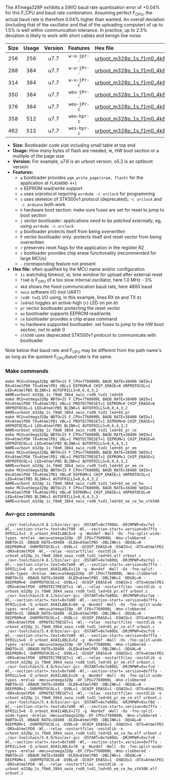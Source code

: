 The ATmega328P exhibits a SWIO baud rate quantisation error of +0.04% for this F_CPU and baud rate combination. Assuming perfect F<sub>CPU</sub>, the actual baud rate is therefore 0.04% higher than wanted. An overall deviation (including that of the oscillator and that of the uploading computer) of up to 1.5% is well within communication tolerance. In practice, up to 2.5% deviation is likely to work with short cables and benign line noise.

|Size|Usage|Version|Features|Hex file|
|:-:|:-:|:-:|:-:|:--|
|256|256|u7.7|`w-u-jpr--`|[urboot_m328p_1s_f1m0_4k8_swio_rxd0_txd1_led+b5.hex](https://raw.githubusercontent.com/stefanrueger/urboot.hex/main/boards/rbbb/atmega328p/watchdog_1_s/internal_oscillator-3%25/%2B1m000000_hz/%2B%2B%2B4k8_baud/uart0_rxd0_txd1/led%2Bb5/urboot_m328p_1s_f1m0_4k8_swio_rxd0_txd1_led%2Bb5.hex)|
|288|384|u7.7|`w-u-jPr--`|[urboot_m328p_1s_f1m0_4k8_swio_rxd0_txd1_led+b5_pr.hex](https://raw.githubusercontent.com/stefanrueger/urboot.hex/main/boards/rbbb/atmega328p/watchdog_1_s/internal_oscillator-3%25/%2B1m000000_hz/%2B%2B%2B4k8_baud/uart0_rxd0_txd1/led%2Bb5/urboot_m328p_1s_f1m0_4k8_swio_rxd0_txd1_led%2Bb5_pr.hex)|
|314|384|u7.7|`w-u-jPr-c`|[urboot_m328p_1s_f1m0_4k8_swio_rxd0_txd1_led+b5_pr_ce.hex](https://raw.githubusercontent.com/stefanrueger/urboot.hex/main/boards/rbbb/atmega328p/watchdog_1_s/internal_oscillator-3%25/%2B1m000000_hz/%2B%2B%2B4k8_baud/uart0_rxd0_txd1/led%2Bb5/urboot_m328p_1s_f1m0_4k8_swio_rxd0_txd1_led%2Bb5_pr_ce.hex)|
|350|384|u7.7|`weu-jPr--`|[urboot_m328p_1s_f1m0_4k8_swio_rxd0_txd1_led+b5_pr_ee.hex](https://raw.githubusercontent.com/stefanrueger/urboot.hex/main/boards/rbbb/atmega328p/watchdog_1_s/internal_oscillator-3%25/%2B1m000000_hz/%2B%2B%2B4k8_baud/uart0_rxd0_txd1/led%2Bb5/urboot_m328p_1s_f1m0_4k8_swio_rxd0_txd1_led%2Bb5_pr_ee.hex)|
|376|384|u7.7|`weu-jPr-c`|[urboot_m328p_1s_f1m0_4k8_swio_rxd0_txd1_led+b5_pr_ee_ce.hex](https://raw.githubusercontent.com/stefanrueger/urboot.hex/main/boards/rbbb/atmega328p/watchdog_1_s/internal_oscillator-3%25/%2B1m000000_hz/%2B%2B%2B4k8_baud/uart0_rxd0_txd1/led%2Bb5/urboot_m328p_1s_f1m0_4k8_swio_rxd0_txd1_led%2Bb5_pr_ee_ce.hex)|
|358|512|u7.7|`weu-hpr-c`|[urboot_m328p_1s_f1m0_4k8_swio_rxd0_txd1_led+b5_ee_ce_hw.hex](https://raw.githubusercontent.com/stefanrueger/urboot.hex/main/boards/rbbb/atmega328p/watchdog_1_s/internal_oscillator-3%25/%2B1m000000_hz/%2B%2B%2B4k8_baud/uart0_rxd0_txd1/led%2Bb5/urboot_m328p_1s_f1m0_4k8_swio_rxd0_txd1_led%2Bb5_ee_ce_hw.hex)|
|462|512|u7.7|`wes-hpr-c`|[urboot_m328p_1s_f1m0_4k8_swio_rxd0_txd1_led+b5_ee_ce_hw_stk500.hex](https://raw.githubusercontent.com/stefanrueger/urboot.hex/main/boards/rbbb/atmega328p/watchdog_1_s/internal_oscillator-3%25/%2B1m000000_hz/%2B%2B%2B4k8_baud/uart0_rxd0_txd1/led%2Bb5/urboot_m328p_1s_f1m0_4k8_swio_rxd0_txd1_led%2Bb5_ee_ce_hw_stk500.hex)|

- **Size:** Bootloader code size including small table at top end
- **Usage:** How many bytes of flash are needed, ie, HW boot section or a multiple of the page size
- **Version:** For example, u7.6 is an urboot version, o5.2 is an optiboot version
- **Features:**
  + `w` bootloader provides `pgm_write_page(sram, flash)` for the application at `FLASHEND-4+1`
  + `e` EEPROM read/write support
  + `u` uses urprotocol requiring `avrdude -c urclock` for programming
  + `s` uses skeleton of STK500v1 protocol (deprecated); `-c urclock` and `-c arduino` both work
  + `h` hardware boot section: make sure fuses are set for reset to jump to boot section
  + `j` vector bootloader: applications *need to be patched externally*, eg, using `avrdude -c urclock`
  + `p` bootloader protects itself from being overwritten
  + `P` vector bootloader only: protects itself and reset vector from being overwritten
  + `r` preserves reset flags for the application in the register R2
  + `c` bootloader provides chip erase functionality (recommended for large MCUs)
  + `-` corresponding feature not present
- **Hex file:** often qualified by the MCU name and/or configuration
  + `1s` watchdog timeout, ie, time window for upload after external reset
  + `f1m0` is F<sub>CPU</sub> of a too slow internal oscillator, here 1.0 MHz - 3%
  + `4k8` shows the fixed communication baud rate, here 4800 baud
  + `swio` software I/O (not UART)
  + `rxd0 txd1` I/O using, in this example, lines RX `D0` and TX `D1`
  + `led+b5` toggles an active-high (`+`) LED on pin `B5`
  + `pr` vector bootloader protecting the reset vector
  + `ee` bootloader supports EEPROM read/write
  + `ce` bootloader provides a chip erase command
  + `hw` hardware supported bootloader: set fuses to jump to the HW boot section, not to addr 0
  + `stk500` uses deprecated STK500v1 protocol to communicate with bootloader


Note below that baud rate and F<sub>CPU</sub> may be different from the path name's as long as the quotient F<sub>CPU</sub>/baud rate is the same.

### Make commands
```
make MCU=atmega328p WDTO=1S F_CPU=7760000L BAUD_RATE=38400 SWIO=1 RX=AtmelPD0 TX=AtmelPD1 VBL=1 EEPROM=0 CHIP_ERASE=0 URPROTOCOL=1 LED=AtmelPB5 BLINK=1 AUTOFRILLS=0,6,4,3,2 NAME=urboot_m328p_1s_f8m0_38k4_swio_rxd0_txd1_led+b5
make MCU=atmega328p WDTO=1S F_CPU=7760000L BAUD_RATE=38400 SWIO=1 RX=AtmelPD0 TX=AtmelPD1 VBL=1 PROTECTRESET=1 EEPROM=0 CHIP_ERASE=0 URPROTOCOL=1 LED=AtmelPB5 BLINK=1 AUTOFRILLS=0,6,4,3,2 NAME=urboot_m328p_1s_f8m0_38k4_swio_rxd0_txd1_led+b5_pr
make MCU=atmega328p WDTO=1S F_CPU=7760000L BAUD_RATE=38400 SWIO=1 RX=AtmelPD0 TX=AtmelPD1 VBL=1 PROTECTRESET=1 EEPROM=0 CHIP_ERASE=1 URPROTOCOL=1 LED=AtmelPB5 BLINK=1 AUTOFRILLS=0,6,4,3,2 NAME=urboot_m328p_1s_f8m0_38k4_swio_rxd0_txd1_led+b5_pr_ce
make MCU=atmega328p WDTO=1S F_CPU=7760000L BAUD_RATE=38400 SWIO=1 RX=AtmelPD0 TX=AtmelPD1 VBL=1 PROTECTRESET=1 EEPROM=1 CHIP_ERASE=0 URPROTOCOL=1 LED=AtmelPB5 BLINK=1 AUTOFRILLS=0,6,4,3,2 NAME=urboot_m328p_1s_f8m0_38k4_swio_rxd0_txd1_led+b5_pr_ee
make MCU=atmega328p WDTO=1S F_CPU=7760000L BAUD_RATE=38400 SWIO=1 RX=AtmelPD0 TX=AtmelPD1 VBL=1 PROTECTRESET=1 EEPROM=1 CHIP_ERASE=1 URPROTOCOL=1 LED=AtmelPB5 BLINK=1 AUTOFRILLS=0,6,4,3,2 NAME=urboot_m328p_1s_f8m0_38k4_swio_rxd0_txd1_led+b5_pr_ee_ce
make MCU=atmega328p WDTO=1S F_CPU=7760000L BAUD_RATE=38400 SWIO=1 RX=AtmelPD0 TX=AtmelPD1 VBL=0 EEPROM=1 CHIP_ERASE=1 URPROTOCOL=1 LED=AtmelPB5 BLINK=1 AUTOFRILLS=0,6,4,3,2 NAME=urboot_m328p_1s_f8m0_38k4_swio_rxd0_txd1_led+b5_ee_ce_hw
make MCU=atmega328p WDTO=1S F_CPU=7760000L BAUD_RATE=38400 SWIO=1 RX=AtmelPD0 TX=AtmelPD1 VBL=0 EEPROM=1 CHIP_ERASE=1 URPROTOCOL=0 LED=AtmelPB5 BLINK=1 AUTOFRILLS=0,6,4,3,2 NAME=urboot_m328p_1s_f8m0_38k4_swio_rxd0_txd1_led+b5_ee_ce_hw_stk500
```

### Avr-gcc commands
```
./avr-toolchain/4.8.1/bin/avr-gcc -DSTART=0x7f00UL -DRJMPWP=0xcfe1 -Wl,--section-start=.text=0x7f00 -Wl,--section-start=.version=0x7ffa -DFRILLS=3 -D_urboot_AVAILABLE=4 -g -Wundef -Wall -Os -fno-split-wide-types -mrelax -mmcu=atmega328p -DF_CPU=7760000L -Wno-clobbered -DWDTO=1S -DBAUD_RATE=38400 -DLED=AtmelPB5 -DBLINK=1 -DDUAL=0 -DEEPROM=0 -DURPROTOCOL=1 -DVBL=1 -DCHIP_ERASE=0 -DSWIO=1 -DTX=AtmelPD1 -DRX=AtmelPD0 -Wl,--relax -nostartfiles -nostdlib -o urboot_m328p_1s_f8m0_38k4_swio_rxd0_txd1_led+b5.elf urboot.c
./avr-toolchain/4.8.1/bin/avr-gcc -DSTART=0x7e80UL -DRJMPWP=0xcfa1 -Wl,--section-start=.text=0x7e80 -Wl,--section-start=.version=0x7ffa -DFRILLS=6 -D_urboot_AVAILABLE=114 -g -Wundef -Wall -Os -fno-split-wide-types -mrelax -mmcu=atmega328p -DF_CPU=7760000L -Wno-clobbered -DWDTO=1S -DBAUD_RATE=38400 -DLED=AtmelPB5 -DBLINK=1 -DDUAL=0 -DEEPROM=0 -DURPROTOCOL=1 -DVBL=1 -DCHIP_ERASE=0 -DSWIO=1 -DTX=AtmelPD1 -DRX=AtmelPD0 -DPROTECTRESET=1 -Wl,--relax -nostartfiles -nostdlib -o urboot_m328p_1s_f8m0_38k4_swio_rxd0_txd1_led+b5_pr.elf urboot.c
./avr-toolchain/4.8.1/bin/avr-gcc -DSTART=0x7e80UL -DRJMPWP=0xcfae -Wl,--section-start=.text=0x7e80 -Wl,--section-start=.version=0x7ffa -DFRILLS=6 -D_urboot_AVAILABLE=88 -g -Wundef -Wall -Os -fno-split-wide-types -mrelax -mmcu=atmega328p -DF_CPU=7760000L -Wno-clobbered -DWDTO=1S -DBAUD_RATE=38400 -DLED=AtmelPB5 -DBLINK=1 -DDUAL=0 -DEEPROM=0 -DURPROTOCOL=1 -DVBL=1 -DCHIP_ERASE=1 -DSWIO=1 -DTX=AtmelPD1 -DRX=AtmelPD0 -DPROTECTRESET=1 -Wl,--relax -nostartfiles -nostdlib -o urboot_m328p_1s_f8m0_38k4_swio_rxd0_txd1_led+b5_pr_ce.elf urboot.c
./avr-toolchain/5.4.0/bin/avr-gcc -DSTART=0x7e80UL -DRJMPWP=0xcfc0 -Wl,--section-start=.text=0x7e80 -Wl,--section-start=.version=0x7ffa -DFRILLS=6 -D_urboot_AVAILABLE=52 -g -Wundef -Wall -Os -fno-split-wide-types -mrelax -mmcu=atmega328p -DF_CPU=7760000L -Wno-clobbered -DWDTO=1S -DBAUD_RATE=38400 -DLED=AtmelPB5 -DBLINK=1 -DDUAL=0 -DEEPROM=1 -DURPROTOCOL=1 -DVBL=1 -DCHIP_ERASE=0 -DSWIO=1 -DTX=AtmelPD1 -DRX=AtmelPD0 -DPROTECTRESET=1 -Wl,--relax -nostartfiles -nostdlib -o urboot_m328p_1s_f8m0_38k4_swio_rxd0_txd1_led+b5_pr_ee.elf urboot.c
./avr-toolchain/5.4.0/bin/avr-gcc -DSTART=0x7e80UL -DRJMPWP=0xcfcd -Wl,--section-start=.text=0x7e80 -Wl,--section-start=.version=0x7ffa -DFRILLS=6 -D_urboot_AVAILABLE=26 -g -Wundef -Wall -Os -fno-split-wide-types -mrelax -mmcu=atmega328p -DF_CPU=7760000L -Wno-clobbered -DWDTO=1S -DBAUD_RATE=38400 -DLED=AtmelPB5 -DBLINK=1 -DDUAL=0 -DEEPROM=1 -DURPROTOCOL=1 -DVBL=1 -DCHIP_ERASE=1 -DSWIO=1 -DTX=AtmelPD1 -DRX=AtmelPD0 -DPROTECTRESET=1 -Wl,--relax -nostartfiles -nostdlib -o urboot_m328p_1s_f8m0_38k4_swio_rxd0_txd1_led+b5_pr_ee_ce.elf urboot.c
./avr-toolchain/5.4.0/bin/avr-gcc -DSTART=0x7e00UL -DRJMPWP=0xcf8d -Wl,--section-start=.text=0x7e00 -Wl,--section-start=.version=0x7ffa -DFRILLS=6 -D_urboot_AVAILABLE=172 -g -Wundef -Wall -Os -fno-split-wide-types -mrelax -mmcu=atmega328p -DF_CPU=7760000L -Wno-clobbered -DWDTO=1S -DBAUD_RATE=38400 -DLED=AtmelPB5 -DBLINK=1 -DDUAL=0 -DEEPROM=1 -DURPROTOCOL=1 -DVBL=0 -DCHIP_ERASE=1 -DSWIO=1 -DTX=AtmelPD1 -DRX=AtmelPD0 -Wl,--relax -nostartfiles -nostdlib -o urboot_m328p_1s_f8m0_38k4_swio_rxd0_txd1_led+b5_ee_ce_hw.elf urboot.c
./avr-toolchain/5.4.0/bin/avr-gcc -DSTART=0x7e00UL -DRJMPWP=0xcfc0 -Wl,--section-start=.text=0x7e00 -Wl,--section-start=.version=0x7ffa -DFRILLS=6 -D_urboot_AVAILABLE=70 -g -Wundef -Wall -Os -fno-split-wide-types -mrelax -mmcu=atmega328p -DF_CPU=7760000L -Wno-clobbered -DWDTO=1S -DBAUD_RATE=38400 -DLED=AtmelPB5 -DBLINK=1 -DDUAL=0 -DEEPROM=1 -DURPROTOCOL=0 -DVBL=0 -DCHIP_ERASE=1 -DSWIO=1 -DTX=AtmelPD1 -DRX=AtmelPD0 -Wl,--relax -nostartfiles -nostdlib -o urboot_m328p_1s_f8m0_38k4_swio_rxd0_txd1_led+b5_ee_ce_hw_stk500.elf urboot.c
```

